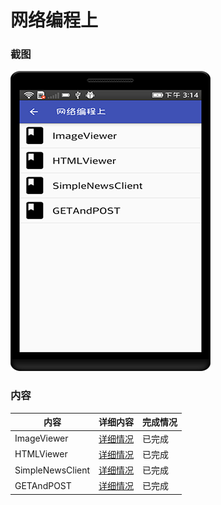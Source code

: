 # 网络编程上

### 截图
![截图](https://github.com/BruceAnda/HMAndroid/blob/master/screenshot/day04/pic/pic.png)

### 内容
| 内容 | 详细内容 | 完成情况 |
|-----|-----|-----|
| ImageViewer | [详细情况]() | 已完成 |
| HTMLViewer | [详细情况]() | 已完成 |
| SimpleNewsClient | [详细情况]() | 已完成 |
| GETAndPOST | [详细情况]() | 已完成 |